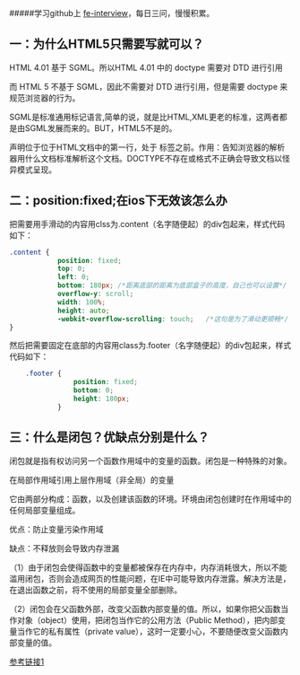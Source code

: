 #####学习github上 [fe-interview](https://github.com/haizlin/fe-interview)，每日三问，慢慢积累。

## 一：为什么HTML5只需要写<!DOCTYPE HTML>就可以？

HTML 4.01 基于 SGML。所以HTML 4.01 中的 doctype 需要对 DTD 进行引用

而 HTML 5 不基于 SGML，因此不需要对 DTD 进行引用，但是需要 doctype 来规范浏览器的行为。

SGML是标准通用标记语言,简单的说，就是比HTML,XML更老的标准，这两者都是由SGML发展而来的。BUT，HTML5不是的。

<!DOCTYPE>声明位于位于HTML文档中的第一行，处于 <html> 标签之前。作用：告知浏览器的解析器用什么文档标准解析这个文档。DOCTYPE不存在或格式不正确会导致文档以怪异模式呈现。



## 二：position:fixed;在ios下无效该怎么办

把需要用手滑动的内容用clss为.content（名字随便起）的div包起来，样式代码如下：

```css
.content {
            position: fixed;
            top: 0;
            left: 0;
            bottom: 180px; /*距离底部的距离为底部盒子的高度，自己也可以设置*/
            overflow-y: scroll;
            width: 100%;
            height: auto;
            -webkit-overflow-scrolling: touch;   /*这句是为了滑动更顺畅*/
} 
```

然后把需要固定在底部的内容用class为.footer（名字随便起）的div包起来，样式代码如下：

```css
    .footer {
                position: fixed;
                bottom: 0;
                height: 180px;
            }
```



## 三：什么是闭包？优缺点分别是什么？

闭包就是指有权访问另一个函数作用域中的变量的函数。闭包是一种特殊的对象。

在局部作用域引用上层作用域（非全局）的变量

它由两部分构成：函数，以及创建该函数的环境。环境由闭包创建时在作用域中的任何局部变量组成。

优点：防止变量污染作用域

缺点：不释放则会导致内存泄漏



（1）由于闭包会使得函数中的变量都被保存在内存中，内存消耗很大，所以不能滥用闭包，否则会造成网页的性能问题，在IE中可能导致内存泄露。解决方法是，在退出函数之前，将不使用的局部变量全部删除。

（2）闭包会在父函数外部，改变父函数内部变量的值。所以，如果你把父函数当作对象（object）使用，把闭包当作它的公用方法（Public Method），把内部变量当作它的私有属性（private value），这时一定要小心，不要随便改变父函数内部变量的值。

[参考链接1](https://cnodejs.org/topic/5d39c5259969a529571d73a8)